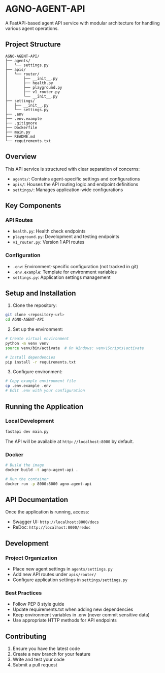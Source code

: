 # AGNO-AGENT-API
A FastAPI-based agent API service with modular architecture for handling various agent operations.
## Project Structure
```
AGNO-AGENT-API/
├── agents/
│   └── settings.py
├── apis/
│   └── router/
│       ├── __init__.py
│       ├── health.py
│       ├── playground.py
│       ├── v1_router.py
│       └── __init__.py
├── settings/
│   ├── __init__.py
│   └── settings.py
├── .env
├── .env.example
├── .gitignore
├── Dockerfile
├── main.py
├── README.md
└── requirements.txt
```

## Overview

This API service is structured with clear separation of concerns:

- `agents/`: Contains agent-specific settings and configurations
- `apis/`: Houses the API routing logic and endpoint definitions
- `settings/`: Manages application-wide configurations

## Key Components

### API Routes

- `health.py`: Health check endpoints
- `playground.py`: Development and testing endpoints
- `v1_router.py`: Version 1 API routes

### Configuration

- `.env`: Environment-specific configuration (not tracked in git)
- `.env.example`: Template for environment variables
- `settings.py`: Application settings management

## Setup and Installation

1. Clone the repository:

```bash
git clone <repository-url>
cd AGNO-AGENT-API
```

2. Set up the environment:

```bash
# Create virtual environment
python -m venv venv
source venv/bin/activate  # On Windows: venv\Scripts\activate

# Install dependencies
pip install -r requirements.txt
```

3. Configure environment:

```bash
# Copy example environment file
cp .env.example .env
# Edit .env with your configuration
```

## Running the Application

### Local Development

```bash
fastapi dev main.py
```

The API will be available at `http://localhost:8000` by default.

### Docker

```bash
# Build the image
docker build -t agno-agent-api .

# Run the container
docker run -p 8000:8000 agno-agent-api
```

## API Documentation

Once the application is running, access:

- Swagger UI: `http://localhost:8000/docs`
- ReDoc: `http://localhost:8000/redoc`

## Development

### Project Organization

- Place new agent settings in `agents/settings.py`
- Add new API routes under `apis/router/`
- Configure application settings in `settings/settings.py`

### Best Practices

- Follow PEP 8 style guide
- Update requirements.txt when adding new dependencies
- Keep environment variables in .env (never commit sensitive data)
- Use appropriate HTTP methods for API endpoints

## Contributing

1. Ensure you have the latest code
2. Create a new branch for your feature
3. Write and test your code
4. Submit a pull request
